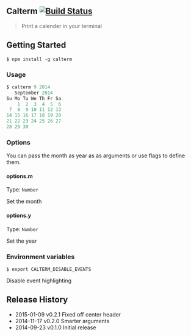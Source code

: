## Calterm [![Build Status][travis-image]][travis-url]

> Print a calender in your terminal

## Getting Started
```shell
$ npm install -g calterm
```

### Usage

```js
$ calterm 9 2014
   September 2014
Su Mo Tu We Th Fr Sa
    1  2  3  4  5  6
 7  8  9 10 11 12 13
14 15 16 17 18 19 20
21 22 23 24 25 26 27
28 29 30

```

### Options

You can pass the month as year as as arguments or use flags to define them.

#### options.m
Type: `Number`

Set the month

#### options.y
Type: `Number`

Set the year

### Environment variables

`$ export CALTERM_DISABLE_EVENTS`

Disable event highlighting

## Release History
- 2015-01-09 v0.2.1 Fixed off center header
- 2014-11-17 v0.2.0 Smarter arguments
- 2014-09-23 v0.1.0 Initial release

[travis-url]: http://travis-ci.org/charliedowler/calterm
[travis-image]: https://secure.travis-ci.org/charliedowler/calterm.png?branch=master